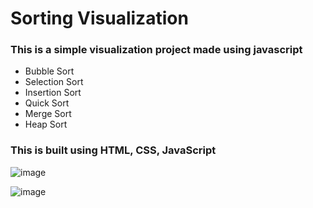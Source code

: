 # Sorting Visualization
### This is a simple visualization project made using javascript 
- Bubble Sort 
- Selection Sort
- Insertion Sort
- Quick Sort
- Merge Sort
- Heap Sort

### This is built using HTML, CSS, JavaScript <br/>
![image](https://github.com/user-attachments/assets/57e04467-c562-4388-bfeb-aacebf2da9f4)

![image](https://github.com/user-attachments/assets/a35c2c78-9218-4883-9430-4cc00dc66032)


